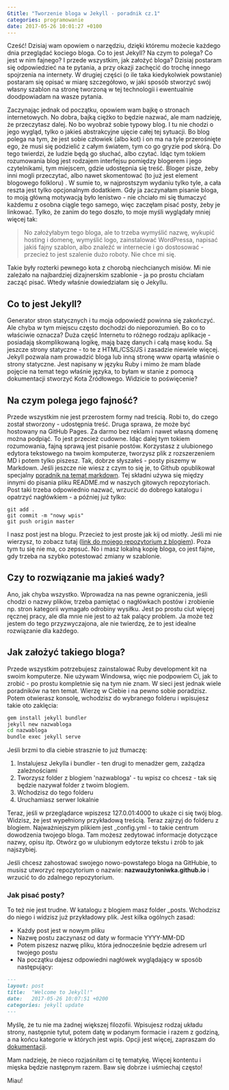 ```yaml
---
Gtitle: "Tworzenie bloga w Jekyll - poradnik cz.1"
categories: programowanie
date: 2017-05-26 10:01:27 +0100
---
```


Cześć! Dzisiaj wam opowiem o narzędziu, dzięki któremu możecie każdego dnia przeglądać kociego bloga. Co to jest Jekyll? Na czym to polega? Co jest w nim fajnego? I przede wszystkim, jak założyć bloga? Dzisiaj postaram się odpowiedzieć na te pytania, a przy okazji zachęcić do trochę innego spojrzenia na internety. W drugiej części (o ile taka kiedykolwiek powstanie) postaram się opisać w miarę szczegółowo, w jaki sposób stworzyć swój własny szablon na stronę tworzoną w tej technologii i ewentualnie doodpowiadam na wasze pytania. 

Zaczynając jednak od początku, opowiem wam bajkę o stronach internetowych. No dobra, bajką ciężko to będzie nazwać, ale mam nadzieję, że przeczytasz dalej. No bo wyobraź sobie typowy blog. I tu nie chodzi o jego wygląd, tylko o jakieś abstrakcyjne ujęcie całej tej sytuacji. Bo blog polega na tym, że jest sobie człowiek (albo kot) i on ma na tyle przerośnięte ego, że musi się podzielić z całym światem, tym co go gryzie pod skórą. Do tego twierdzi, że ludzie będą go słuchać, albo czytać. Idąc tym tokiem rozumowania blog jest rodzajem interfejsu pomiędzy blogerem i jego czytelnikami, tym miejscem, gdzie udostępnia się treść. Bloger pisze, żeby inni mogli przeczytać, albo nawet skomentować (to już jest element blogowego folkloru) . W sumie to, w najprostszym wydaniu tylko tyle, a cała reszta jest tylko opcjonalnym dodatkiem. Gdy ja zaczynałam pisanie bloga, to moją główną motywacją było lenistwo - nie chciało mi się tłumaczyć każdemu z osobna ciągle tego samego, więc zaczęłam pisać posty, żeby je linkować. Tylko, że zanim do tego doszło, to moje myśli wyglądały mniej więcej tak:

> No założyłabym tego bloga, ale to trzeba wymyślić nazwę, wykupić hosting i domenę, wymyślić logo, zainstalować WordPressa, napisać jakiś fajny szablon, albo znaleźć w internecie i go dostosować - przecież to jest szalenie dużo roboty. Nie chce mi się.

Takie były rozterki pewnego kota z chorobą niechcianych misiów. Mi nie zależało na najbardziej dizajnerskim szablonie - ja po prostu chciałam zacząć pisać. Wtedy właśnie dowiedziałam się o Jekyllu. 

## Co to jest Jekyll?

Generator stron statycznych i tu moja odpowiedź powinna się zakończyć. Ale chyba w tym miejscu często dochodzi do nieporozumień. Bo co to właściwie oznacza? Duża część Internetu to różnego rodzaju aplikacje - posiadają skomplikowaną logikę, mają bazę danych i całą masę kodu. Są jeszcze strony statyczne - to te z HTML/CSS/JS i zasadzie niewiele więcej. Jekyll pozwala nam prowadzić bloga lub inną stronę www opartą właśnie o strony statyczne. Jest napisany w języku Ruby i mimo że mam blade pojęcie na temat tego właśnie języka, to byłam w stanie z pomocą dokumentacji stworzyć Kota Źródłowego. Widzicie to poświęcenie? 

## Na czym polega jego fajność?

Przede wszystkim nie jest przerostem formy nad treścią. Robi to, do czego został stworzony - udostępnia treść. Druga sprawa, że może być hostowany na GitHub Pages. Za darmo bez reklam i nawet własną domenę można podpiąć. To jest przecież cudowne. Idąc dalej tym tokiem rozumowania, fajną sprawą jest pisanie postów. Korzystasz z ulubionego edytora tekstowego na twoim komputerze, tworzysz plik z rozszerzeniem MD i potem tylko piszesz. Tak, dobrze słyszałeś - posty piszemy w Markdown. Jeśli jeszcze nie wiesz z czym to się je, to Github opublikował specjalny [poradnik na temat markdown](https://guides.github.com/features/mastering-markdown/). Tej składni używa się między innymi do pisania pliku README.md w naszych gitowych repozytoriach. Post taki trzeba odpowiednio nazwać, wrzucić do dobrego katalogu i opatrzyć nagłówkiem - a później już tylko:

```shell
git add .
git commit -m "nowy wpis"
git push origin master
```

I nasz post jest na blogu. Przecież to jest proste jak kij od miotły. Jeśli mi nie wierzysz, to zobacz tutaj ([link do mojego repozytorium z blogiem](https://github.com/korneliakobiela/korneliakobiela.github.io)). Poza tym tu się nie ma, co zepsuć. No i masz lokalną kopię bloga, co jest fajne, gdy trzeba na szybko potestować zmiany w szablonie. 

## Czy to rozwiązanie ma jakieś wady?

Ano, jak chyba wszystko. Wprowadza na nas pewne ograniczenia, jeśli chodzi o nazwy plików, trzeba pamiętać o nagłówkach postów i zrobienie np. stron kategorii wymagało odrobiny wysiłku. Jest po prostu ciut więcej ręcznej pracy, ale dla mnie nie jest to aż tak palący problem. Ja może też jestem do tego przyzwyczajona, ale nie twierdzę, że to jest idealne rozwiązanie dla każdego.

## Jak założyć takiego bloga? 

Przede wszystkim potrzebujesz zainstalować Ruby development kit na swoim komputerze. Nie używam Windowsa, więc nie podpowiem Ci, jak to zrobić - po prostu kompletnie się na tym nie znam. W sieci jest jednak wiele poradników na ten temat. Wierzę w Ciebie i na pewno sobie poradzisz. Potem otwierasz konsolę, wchodzisz do wybranego folderu i wpisujesz takie oto zaklęcia:

```sh
gem install jekyll bundler
jekyll new nazwabloga
cd nazwabloga
bundle exec jekyll serve
```

Jeśli brzmi to dla ciebie strasznie to już tłumaczę: 

1. Instalujesz Jekylla i bundler - ten drugi to menadżer gem, zażądza zależnościami
2. Tworzysz folder z blogiem 'nazwabloga' - tu wpisz co chcesz - tak się będzie nazywał folder z twoim blogiem.
3. Wchodzisz do tego folderu
4. Uruchamiasz serwer lokalnie

Teraz, jeśli w przeglądarce wpiszesz 127.0.01:4000 to ukaże ci się twój blog. Widzisz, że jest wypełniony przykładową treścią. Teraz zajrzyj do folderu z blogiem. Najważniejszym plikiem jest _config.yml - to takie centrum dowodzenia twojego bloga. Tam możesz zedytować informacje dotyczące nazwy, opisu itp. Otwórz go w ulubionym edytorze tekstu i  zrób to jak najszybiej.

Jeśli chcesz zahostować swojego nowo-powstałego bloga na GitHubie, to musisz utworzyć repozytorium o nazwie: **nazwaużytoniwka.github.io** i wrzucić to do zdalnego repozytorium. 

### Jak pisać posty?

To też nie jest trudne. W katalogu z blogiem masz folder _posts. Wchodzisz do niego i widzisz już przykładowy plik. Jest kilka ogólnych zasad:

* Każdy post jest w nowym pliku
* Nazwę postu zaczynasz od daty w formacie YYYY-MM-DD 
* Potem piszesz nazwę pliku, która jednocześnie będzie adresem url twojego postu
* Na początku dajesz odpowiedni nagłówek wyglądający w sposób następujący:

```markdown
--- 
layout: post
title:  "Welcome to Jekyll!"
date:   2017-05-26 10:07:51 +0200
categories: jekyll update
--- 
```

Myślę, że tu nie ma żadnej większej filozofii. Wpisujesz rodzaj układu strony, następnie tytuł, potem datę w podanym formacie i razem z godziną, a na końcu kategorie w których jest wpis. Opcji jest więcej, zapraszam do [dokumentacji](https://jekyllrb.com/).

Mam nadzieję, że nieco rozjaśniłam ci tę tematykę. Więcej kontentu i mięska będzie następnym razem. Baw się dobrze i uśmiechaj często!

Miau!